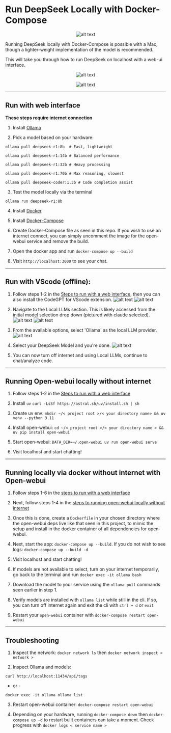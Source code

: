 # Run DeepSeek Locally with Docker-Compose
<p align="center">
    <img src="image-13.png" alt="alt text">
</p>

Running DeepSeek locally with Docker-Compose is possible with a Mac, though a lighter-weight implementation of the model is recommended.

This will take you through how to run DeepSeek on localhost with a web-ui interface. 

<p align="center">
    <img src="image.png" alt="alt text">
</p>

<p align="center">
    <img src="image-1.png" alt="alt text">
</p>

<hr/>

## Run with web interface

**These steps require internet connection**

1. Install [Ollama](https://martech.org/how-to-run-deepseek-locally-on-your-computer/)

2.  Pick a model based on your hardware:
```
ollama pull deepseek-r1:8b  # Fast, lightweight  

ollama pull deepseek-r1:14b # Balanced performance  

ollama pull deepseek-r1:32b # Heavy processing  

ollama pull deepseek-r1:70b # Max reasoning, slowest

ollama pull deepseek-coder:1.3b # Code completion assist
```
3. Test the model locally via the terminal 
```
ollama run deepseek-r1:8b
```

4. Install [Docker](https://www.docker.com/get-started)

5. Install [Docker-Compose](https://formulae.brew.sh/formula/docker-compose)

6. Create Docker-Compose file as seen in this repo. If you wish to use an internet connect, you can simply uncomment the image for the open-webui service and remove the build. 

7. Open the docker app and run `docker-compose up --build`

8. Visit `http://localhost:3000` to see your chat. 

<hr/>

## Run with VScode (offline):

1. Follow steps 1-2 in the [Steps to run with a web interface](#run-with-web-interface), then you can also install the CodeGPT for VScode extension. 
![alt text](image-2.png)
![alt text](image-3.png)

2. Navigate to the Local LLMs section. This is likely accessed from the initial model selection drop down (pictured with claude selected).
![alt text](image-9.png)
![alt text](image-10.png)

3. From the available options, select 'Ollama' as the local LLM provider.
![alt text](image-11.png)

4. Select your DeepSeek Model and you're done.
![alt text](image-12.png)

5. You can now turn off internet and using Local LLMs, continue to chat/analyze code. 

<hr/>

## Running Open-webui locally without internet

1. Follow steps 1-2 in the [Steps to run with a web interface](#run-with-web-interface)

2. Install `uv` `curl -LsSf https://astral.sh/uv/install.sh | sh`

3. Create uv env:  `mkdir ~/< project root >/< your directory name> && uv venv --python 3.11`

4. Install open-webui: `cd ~/< project root >/< your directory name > && uv pip install open-webui`

5. Start open-webui: `DATA_DIR=~/.open-webui uv run open-webui serve`

6. Visit localhost and start chatting!

<hr/>

## Running locally via docker without internet with Open-webui

1. Follow steps 1-6 in the [steps to run with a web interface](#run-with-web-interface)

2. Next, follow steps 1-4 in the [steps to running open-webui locally without internet](#running-open-webui-locally-without-internet)

3. Once this is done, create a `Dockerfile` in your chosen directory where the open-webui deps live like that seen in this project, to mimic the setup and install in the docker container of all dependencies for open-webui.

4. Next, start the app: `docker-compose up --build`. If you do not wish to see logs: `docker-compose up --build -d`

5. Visit localhost and start chatting!

6. If models are not available to select, turn on your internet temporarily, go back to the terminal and run `docker exec -it ollama bash`

7. Download the model to your service using the `ollama pull` commands seen earlier in step 1. 

8. Verify models are installed with `ollama list` while still in the cli. If so, you can turn off internet again and exit the cli with `ctrl + d` or `exit`

9. Restart your `open-webui` container with `docker-compose restart open-webui`

<hr/>

## Troubleshooting

1. Inspect the network: `docker network ls` then `docker network inspect < network >`

2. Inspect Ollama and models: 

`curl http://localhost:11434/api/tags`

- or -

`docker exec -it ollama ollama list`

3. Restart open-webui container: `docker-compose restart open-webui`

4. Depending on your hardware, running `docker-compose down` then `docker-compose up -d` to restart built containers can take a moment. Check progress with `docker logs < service name >`